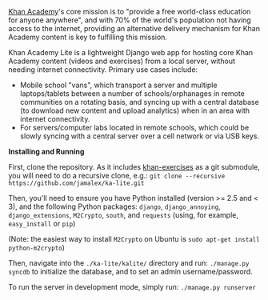 [Khan Academy](http://www.khanacademy.org/)'s core mission is to "provide a free world-class education for anyone anywhere", and with 70% of the world's population not having access to the internet, providing an alternative delivery mechanism for Khan Academy content is key to fulfilling this mission.

Khan Academy Lite is a lightweight Django web app for hosting core Khan Academy content (videos and exercises) from a local server, without needing internet connectivity. Primary use cases include:
* Mobile school "vans", which transport a server and multiple laptops/tablets between a number of schools/orphanages in remote communities on a rotating basis, and syncing up with a central database (to download new content and upload analytics) when in an area with internet connectivity.
* For servers/computer labs located in remote schools, which could be slowly syncing with a central server over a cell network or via USB keys.

**Installing and Running**

First, clone the repository. As it includes [khan-exercises](https://github.com/Khan/khan-exercises) as a git submodule, you will need to do a recursive clone, e.g.:
`git clone --recursive https://github.com/jamalex/ka-lite.git`

Then, you'll need to ensure you have Python installed (version >= 2.5 and < 3), and the following Python packages:
`django`, `django_annoying`, `django_extensions`, `M2Crypto`, `south`, and `requests` (using, for example, `easy_install` or `pip`)

(Note: the easiest way to install `M2Crypto` on Ubuntu is `sudo apt-get install python-m2crypto`)

Then, navigate into the `./ka-lite/kalite/` directory and run:
`./manage.py syncdb`
to initialize the database, and to set an admin username/password.

To run the server in development mode, simply run:
`./manage.py runserver`
